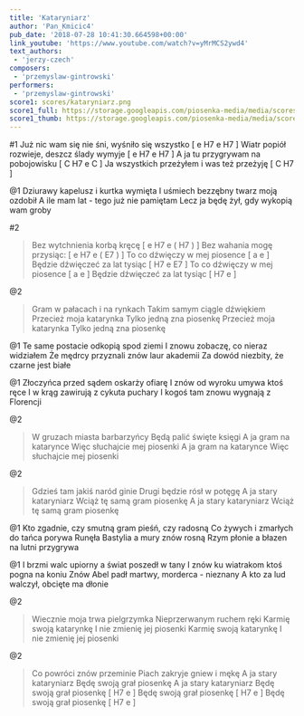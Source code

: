 ```yaml
---
title: 'Kataryniarz'
author: 'Pan_Kmicic4'
pub_date: '2018-07-28 10:41:30.664598+00:00'
link_youtube: 'https://www.youtube.com/watch?v=yMrMCS2ywd4'
text_authors:
 - 'jerzy-czech'
composers:
 - 'przemyslaw-gintrowski'
performers:
 - 'przemyslaw-gintrowski'
score1: scores/kataryniarz.png
score1_full: https://storage.googleapis.com/piosenka-media/media/scores/kataryniarz.png
score1_thumb: https://storage.googleapis.com/piosenka-media/media/scores/kataryniarz.png.180x0_q85_upscale.png
---
```


#1
Już nic wam się nie śni, wyśniło się wszystko [ e H7 e H7 ]
Wiatr popiół rozwieje, deszcz ślady wymyje [ e H7 e H7 ]
A ja tu przygrywam na pobojowisku [ C H7 e C ]
Ja wszystkich przeżyłem i was też przeżyję [ C H7 ]

@1
Dziurawy kapelusz i kurtka wymięta 
I uśmiech bezzębny twarz moją ozdobił 
A ile mam lat - tego już nie pamiętam 
Lecz ja będę żył, gdy wykopią wam groby 

#2
>Bez wytchnienia korbą kręcę [ e H7 e  ( H7 ) ]
>Bez wahania mogę przysiąc: [ e H7 e ( E7 ) ]
>To co dźwięczy w mej piosence [ a e ]
>Będzie dźwięczeć za lat tysiąc [ H7 e E7 ]
>To co dźwięczy w mej piosence [ a e ]
>Będzie dźwięczeć za lat tysiąc [ H7 e ]

@2
>Gram w pałacach i na rynkach 
>Takim samym ciągle dźwiękiem
>Przecież moja katarynka
>Tylko jedną zna piosenkę
>Przecież moja katarynka
>Tylko jedną zna piosenkę

@1
Te same postacie odkopią spod ziemi
I znowu zobaczę, co nieraz widziałem
Że mędrcy przyznali znów laur akademii
Za dowód niezbity, że czarne jest białe

@1
Złoczyńca przed sądem oskarży ofiarę
I znów od wyroku umywa ktoś ręce
I w krąg zawirują z cykuta puchary
I kogoś tam znowu wygnają z Florencji

@2
>W gruzach miasta barbarzyńcy
>Będą palić święte księgi
>A ja gram na katarynce
>Więc słuchajcie mej piosenki
>A ja gram na katarynce
>Więc słuchajcie mej piosenki

@2
>Gdzieś tam jakiś naród ginie
>Drugi będzie rósł w potęgę
>A ja stary kataryniarz
>Wciąż tę samą gram piosenkę
>A ja stary kataryniarz
>Wciąż tę samą gram piosenkę

@1
Kto zgadnie, czy smutną gram pieśń, czy radosną
Co żywych i zmarłych do tańca porywa
Runęła Bastylia a mury znów rosną
Rzym płonie a błazen na lutni przygrywa

@1
I brzmi walc upiorny a świat poszedł w tany
I znów ku wiatrakom ktoś pogna na koniu
Znów Abel padł martwy, morderca - nieznany
A kto za lud walczył, obcięte ma dłonie

@2
>Wiecznie moja trwa pielgrzymka
>Nieprzerwanym ruchem ręki
>Karmię swoją katarynkę
>I nie zmienię jej piosenki
>Karmię swoją katarynkę
>I nie zmienię jej piosenki

@2
>Co powróci znów przeminie
>Piach zakryje gniew i mękę
>A ja stary kataryniarz
>Będę swoją grał piosenkę
>A ja stary kataryniarz
>Będę swoją grał piosenkę [ H7 e ]
>Będę swoją grał piosenkę [ H7 e ]
>Będę swoją grał piosenkę [ H7 e ]